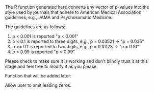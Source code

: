 The R function generated here converts any vector of p-values into
the style used by journals that adhere to American Medical Association
guidelines, e.g., JAMA and Psychosomatic Medicine.

The guidelines are as follows:
1. p < 0.001 is reported "p < 0.001"
2. p < 0.1 is reported to three digits, e.g., p = 0.03521 -> "p = 0.035"
3. p >= 0.1 is reported to two digits, e.g., p = 0.10123 -> "p = 0.10"
4. p > 0.99 is reported "p > 0.99"

Please check to make sure it is working and don't blindly trust it at
this stage and feel free to modify it as you please.

Function that will be added later:

Allow user to omit leading zeros.